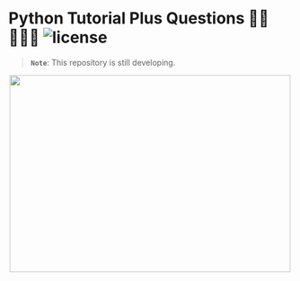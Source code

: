 # Python Tutorial Plus Questions 👩‍🏫👩🏻‍💻 ![license](https://img.shields.io/github/license/Pegah-Ardehkhani/Python_Tutorial_Plus_Questions.svg)

> **`Note`**: This repository is still developing.

<p align="center"> 
  <img width="500" height="350" src="https://github.com/Pegah-Ardehkhani/Python_Tutorial_Plus_Questions/blob/main/Images/Python_img.gif"> 
</p>
